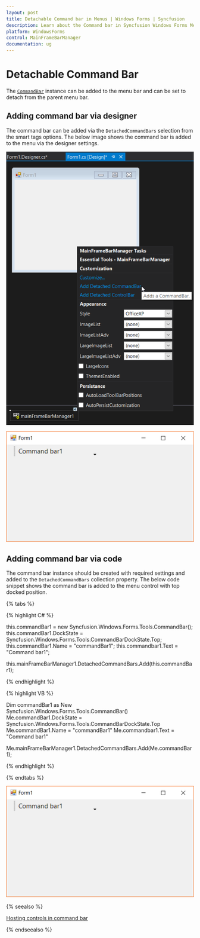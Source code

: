 ```yaml
---
layout: post
title: Detachable Command bar in Menus | Windows Forms | Syncfusion
description: Learn about the Command bar in Syncfusion Windows Forms Menu control, its elements and more details.
platform: WindowsForms
control: MainFrameBarManager 
documentation: ug
---
```


# Detachable Command Bar

The [`CommandBar`](https://help.syncfusion.com/cr/windowsforms/Syncfusion.Windows.Forms.Tools.CommandBar.html) instance can be added to the menu bar and can be set to detach from the parent menu bar.

## Adding command bar via designer

The command bar can be added via the `DetachedCommandBars` selection from the smart tags options. The below image shows the command bar is added to the menu via the designer settings.

![Command bar added to the bar](Detachable-Commandbar-images/adding_CommandBar_Designer.png)

![Form loaded with command bar](Detachable-CommandBar-images/form_with_commandbar.png)

## Adding command bar via code

The command bar instance should be created with required settings and added to the `DetachedCommandBars` collection property. The below code snippet shows the command bar is added to the menu control with top docked position.

{% tabs %}

{% highlight C# %}

this.commandBar1 = new Syncfusion.Windows.Forms.Tools.CommandBar();
this.commandBar1.DockState = Syncfusion.Windows.Forms.Tools.CommandBarDockState.Top;
this.commandBar1.Name = "commandBar1";
this.commandbar1.Text = "Command bar1";

this.mainFrameBarManager1.DetachedCommandBars.Add(this.commandBar1);

{% endhighlight %}

{% highlight VB %}

Dim commandBar1 as New Syncfusion.Windows.Forms.Tools.CommandBar()
Me.commandBar1.DockState = Syncfusion.Windows.Forms.Tools.CommandBarDockState.Top
Me.commandBar1.Name = "commandBar1"
Me.commandbar1.Text = "Command bar1"

Me.mainFrameBarManager1.DetachedCommandBars.Add(Me.commandBar1);

{% endhighlight %}

{% endtabs %}

![Form loaded with command bar](Detachable-CommandBar-images/form_with_commandbar.png)

{% seealso %}

[Hosting controls in command bar](https://help.syncfusion.com/windowsforms/commandbar/hosting-controls)

{% endseealso %}

